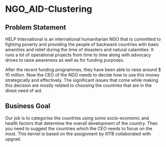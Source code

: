 # NGO_AID-Clustering

## Problem Statement

HELP International is an international humanitarian NGO that is committed to fighting poverty and providing the people of backward countries with basic amenities and relief during the time of disasters and natural calamities. It runs a lot of operational projects from time to time along with advocacy drives to raise awareness as well as for funding purposes.

After the recent funding programmes, they have been able to raise around $ 10 million. Now the CEO of the NGO needs to decide how to use this money strategically and effectively. The significant issues that come while making this decision are mostly related to choosing the countries that are in the direst need of aid.

## Business Goal

Our job is to categorise the countries using some socio-economic and health factors that determine the overall development of the country. Then you need to suggest the countries which the CEO needs to focus on the most.
This kernel is based on the assignment by IIITB collaborated with upgrad.
